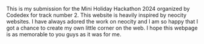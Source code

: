 This is my submission for the Mini Holiday Hackathon 2024 organized by Codedex for track number 2. 
This website is heavily inspired by neocity websites. I have always adored the work on neocity and I am so happy that I got a chance to create my own little corner on the web. 
I hope this webpage is as memorable to you guys as it was for me. 
